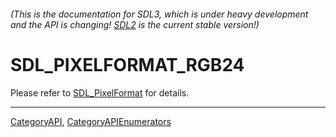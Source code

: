 ###### (This is the documentation for SDL3, which is under heavy development and the API is changing! [SDL2](https://wiki.libsdl.org/SDL2/) is the current stable version!)
# SDL_PIXELFORMAT_RGB24

Please refer to [SDL_PixelFormat](SDL_PixelFormat) for details.

----
[CategoryAPI](CategoryAPI), [CategoryAPIEnumerators](CategoryAPIEnumerators)

